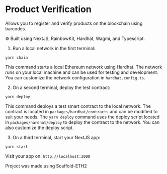 # Product Verification

Allows you to register and verify products on the blockchain using barcodes.

⚙️ Built using NextJS, RainbowKit, Hardhat, Wagmi, and Typescript.


1. Run a local network in the first terminal:

```
yarn chain
```

This command starts a local Ethereum network using Hardhat. The network runs on your local machine and can be used for testing and development. You can customize the network configuration in `hardhat.config.ts`.

2. On a second terminal, deploy the test contract:

```
yarn deploy
```

This command deploys a test smart contract to the local network. The contract is located in `packages/hardhat/contracts` and can be modified to suit your needs. The `yarn deploy` command uses the deploy script located in `packages/hardhat/deploy` to deploy the contract to the network. You can also customize the deploy script.

3. On a third terminal, start your NextJS app:

```
yarn start
```

Visit your app on: `http://localhost:3000`

Project was made using Scaffold-ETH2
